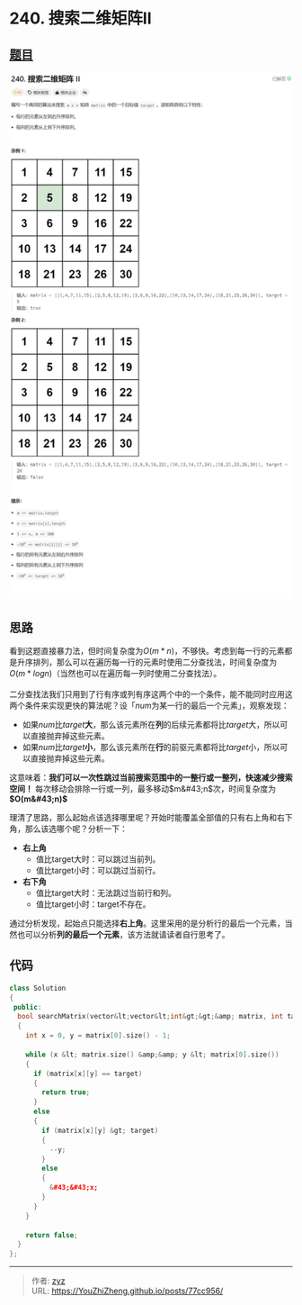 # 240. 搜索二维矩阵Ⅱ


## [题目](https://leetcode.cn/problems/search-a-2d-matrix-ii/?envType=study-plan-v2&amp;envId=top-100-liked)

![图1](/PostsImgs/LeetCode/240/question.png)

## 思路

看到这题直接暴力法，但时间复杂度为$O(m*n)$，不够快。考虑到每一行的元素都是升序排列，那么可以在遍历每一行的元素时使用二分查找法，时间复杂度为$O(m * log_{}{n})$（当然也可以在遍历每一列时使用二分查找法）。

二分查找法我们只用到了行有序或列有序这两个中的一个条件，能不能同时应用这两个条件来实现更快的算法呢？设「$num$为某一行的最后一个元素」，观察发现：

- 如果$num$比$target$**大**，那么该元素所在**列**的后续元素都将比$target$大，所以可以直接抛弃掉这些元素。
- 如果$num$比$target$**小**，那么该元素所在**行**的前驱元素都将比$target$小，所以可以直接抛弃掉这些元素。

这意味着：**我们可以一次性跳过当前搜索范围中的一整行或一整列，快速减少搜索空间！** 每次移动会排除一行或一列，最多移动$m&#43;n$次，时间复杂度为 **$O(m&#43;n)$**

理清了思路，那么起始点该选择哪里呢？开始时能覆盖全部值的只有右上角和右下角，那么该选哪个呢？分析一下：

- **右上角**
  - 值比target大时：可以跳过当前列。
  - 值比target小时：可以跳过当前行。
- **右下角**
  - 值比target大时：无法跳过当前行和列。
  - 值比target小时：target不存在。

通过分析发现，起始点只能选择**右上角**。这里采用的是分析行的最后一个元素，当然也可以分析**列的最后一个元素**，该方法就请读者自行思考了。

## 代码

```cpp
class Solution
{
 public:
  bool searchMatrix(vector&lt;vector&lt;int&gt;&gt;&amp; matrix, int target)
  {
    int x = 0, y = matrix[0].size() - 1;

    while (x &lt; matrix.size() &amp;&amp; y &lt; matrix[0].size())
    {
      if (matrix[x][y] == target)
      {
        return true;
      }
      else
      {
        if (matrix[x][y] &gt; target)
        {
          --y;
        }
        else
        {
          &#43;&#43;x;
        }
      }
    }

    return false;
  }
};
```


---

> 作者: [zyz](https://github.com/YouZhiZheng)  
> URL: https://YouZhiZheng.github.io/posts/77cc956/  

